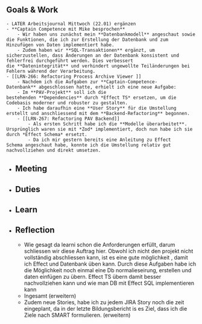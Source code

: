 ## Goals & Work
	- LATER Arbeitsjournal Mittwoch (22.01) ergänzen
	- **Captain Competence mit Mike besprochen**
		- Wir haben uns zunächst mein **Datenbankmodell** angeschaut sowie die Funktionen, die ich zur Erstellung der Datenbank und zum Hinzufügen von Daten implementiert habe.
		- Zudem haben wir **SQL-Transaktionen** ergänzt, um sicherzustellen, dass Änderungen an der Datenbank konsistent und fehlerfrei durchgeführt werden. Dies verbessert die **Datenintegrität** und verhindert ungewollte Teiländerungen bei Fehlern während der Verarbeitung.
	- [[LRN-266: Refactoring Process Archive Viewer ]]
		- Nachdem ich die Aufgaben zur **Captain-Competence-Datenbank** abgeschlossen hatte, erhielt ich eine neue Aufgabe:
		- Im **PAV-Projekt** soll ich die bestehenden **Dependencies** durch *Effect TS* ersetzen, um die Codebasis moderner und robuster zu gestalten.
		- Ich habe daraufhin eine **User Story** für die Umstellung erstellt und anschliessend mit dem **Backend-Refactoring** begonnen.
		- [[LRN-267: Refactoring PAV Backend]]
			- Als ersten Schritt habe ich die **Modelle überarbeitet**. Ursprünglich waren sie mit *Zod* implementiert, doch nun habe ich sie durch *Effect Schema* ersetzt.
			- Da ich mir gestern bereits eine Anleitung zu Effect Schema angeschaut habe, konnte ich die Umstellung relativ gut nachvollziehen und direkt umsetzen.
- ## Meeting
- ## Duties
- ## Learn
- ## Reflection
	- Wie gesagt da learni schon die Anforderungen erfüllt, darum schliessen wir diese Auftrag hier. Obwohl ich nicht den projekt nicht vollständig abschliessen kann, ist es eine gute möglichkeit , damit ich Effect und Datenbank üben kann. Durch diese Aufgaben habe ich die Möglichkeit noch einmal eine Db normalieseirung, erstellen und daten einfügen zu übern. Effect TS übern damit besser nachvollziehen kann und wie man DB mit Effect SQL implementieren kann
	- Ingesamt (erweitern)
	- Zudem neue Stories, habe ich zu jedem JIRA Story noch die zeit eingeplant, da in der letzte Bildungsbericht is es Ziel, dass ich die Ziele nach SMART formulieren. (erweitern)